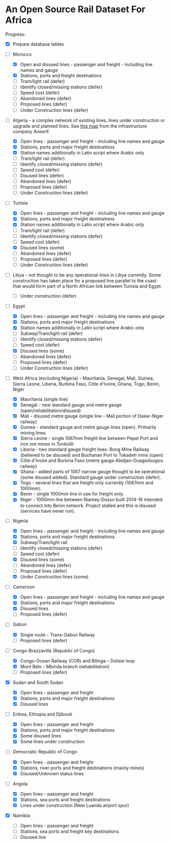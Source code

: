 # An Open Source Rail Dataset For Africa

Progress:

- [x] Prepare database tables
- [ ] Morocco
  - [x] Open and disused lines - passenger and freight - including line names and gauge
  - [x] Stations, ports and freight destinations
  - [ ] Tram/light rail (defer)
  - [ ] Identify closed/missing stations (defer)
  - [ ] Speed cost (defer)
  - [ ] Abandoned lines (defer)
  - [ ] Proposed lines (defer)
  - [ ] Under Construction lines (defer)
- [ ] Algeria - a complex network of existing lines, lines under construction or upgrade and planned lines. See [this map](/algeria/carte-rseau-ferr-national.jpg) from the infrastructure company Anesrif.

  - [x] Open lines - passenger and freight - including line names and gauge
  - [x] Stations, ports and major freight destinations
  - [x] Station names additionally in Latin script where Arabic only
  - [ ] Tram/light rail (defer)
  - [ ] Identify closed/missing stations (defer)
  - [ ] Speed cost (defer)
  - [ ] Disused lines (defer)
  - [ ] Abandoned lines (defer)
  - [ ] Proposed lines (defer)
  - [ ] Under Construction lines (defer)
- [ ] Tunisia
  - [x] Open lines - passenger and freight - including line names and gauge
  - [x] Stations, ports and major freight destinations
  - [x] Station names additionally in Latin script where Arabic only
  - [ ] Tram/light rail (defer)
  - [ ] Identify closed/missing stations (defer)
  - [ ] Speed cost (defer)
  - [x] Disused lines (some)
  - [ ] Abandoned lines (defer)
  - [ ] Proposed lines (defer)
  - [ ] Under Construction lines (defer)
- [ ] Libya - not thought to be any operational lines in Libya currently. Some construction has taken place for a proposed line parallel to the coast that would form part of a North African link between Tunisia and Egypt. 
  - [ ] Under construction (defer)
- [ ] Egypt
  - [x] Open lines - passenger and freight - including line names and gauge
  - [x] Stations, ports and major freight destinations
  - [x] Station names additionally in Latin script where Arabic only
  - [ ] Subway/Tram/light rail (defer)
  - [ ] Identify closed/missing stations (defer)
  - [ ] Speed cost (defer)
  - [x] Disused lines (some)
  - [ ] Abandoned lines (defer)
  - [ ] Proposed lines (defer)
  - [ ] Under Construction lines (defer)
- [ ] West Africa (excluding Nigeria) - Mauritania, Senegal, Mali, Guinea, Sierra Leone, Liberia, Burkina Faso, Côte d'Ivoire, Ghana, Togo, Benin, Niger
  - [x] Mauritania (single line)
  - [x] Senegal - new standard gauge and metre gauge (open/rehabilitation/disused)
  - [x] Mali - disused metre gauge (single line - Mali portion of Dakar-Niger railway)
  - [x] Guinea - standard gauge and metre gauge lines (open). Primarily mining lines.
  - [x] Sierra Leone - single 1067mm freight line between Pepel Port and iron ore mines in Tonkolili
  - [x] Liberia - two standard gauge freight lines: Bong Mine Railway (believed to be disused) and Buchanan Port to Tokadeh mine (open)
  - [x] Côte d'Ivoire and Burkina Faso (metre gauge Abidjan-Ouagadougou railway)
  - [x] Ghana - added parts of 1067 narrow gauge thought to be operational (some disused added). Standard gauge under construction (defer).
  - [x] Togo - several lines that are freight only currently (1067mm and 1000mm).
  - [x] Benin - single 1000mm line in use for freight only.
  - [x] Niger - 1000mm line between Niamey-Dosso built 2014-16 intended to connect into Benin network. Project stalled and this is disused (services have never run).
- [ ] Nigeria
  - [x] Open lines - passenger and freight - including line names and gauge
  - [x] Stations, ports and major freight destinations
  - [x] Subway/Tram/light rail
  - [ ] Identify closed/missing stations (defer)
  - [ ] Speed cost (defer)
  - [x] Disused lines (some)
  - [ ] Abandoned lines (defer)
  - [ ] Proposed lines (defer)
  - [x] Under Construction lines (some)
- [ ] Cameroon
  - [x] Open lines - passenger and freight - including line names and gauge
  - [x] Stations, ports and major freight destinations
  - [x] Disused lines
  - [ ] Proposed lines (defer)
- [ ] Gabon
  - [x] Single route - Trans-Gabon Railway
  - [ ] Proposed lines (defer)
- [ ] Congo-Brazzaville (Republic of Congo)
  - [x] Congo-Ocean Railway (COR) and Bilinga – Dolisie  loop
  - [x] Mont Bélo - Mbinda branch (rehabilitation)
  - [ ] Proposed lines (defer)
- [x] Sudan and South Sudan
  - [x] Open lines - passenger and freight
  - [x] Stations, ports and major freight destinations
  - [x] Disused lines
- [ ] Eritrea, Ethiopia and Djibouti
  - [x] Open lines - passenger and freight
  - [x] Stations, ports and major freight destinations
  - [x] Some disused lines
  - [x] Some lines under construction
- [ ] Democratic Republic of Congo
  - [x] Open lines - passenger and freight
  - [x] Stations, river ports and freight destinations (mainly mines)
  - [x] Disused/Unknown status lines
- [ ] Angola
  - [x] Open lines - passenger and freight
  - [x] Stations, sea ports and freight destinations
  - [x] Lines under construction (New Luanda airport spur)
- [x] Namibia
  - [ ] Open lines - passenger and freight
  - [ ] Stations, sea ports and freight key destinations
  - [ ] Disused line
